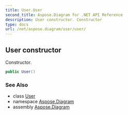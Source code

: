 ```yaml
---
title: User.User
second_title: Aspose.Diagram for .NET API Reference
description: User constructor. Constructor
type: docs
url: /net/aspose.diagram/user/user/
---
```

## User constructor

Constructor.

```csharp
public User()
```

### See Also

* class [User](../)
* namespace [Aspose.Diagram](../../user/)
* assembly [Aspose.Diagram](../../../)


